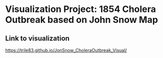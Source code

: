 # Visualization Project: 1854 Cholera Outbreak based on John Snow Map

## Link to visualization

https://trile83.github.io/JonSnow_CholeraOutbreak_Visual/
